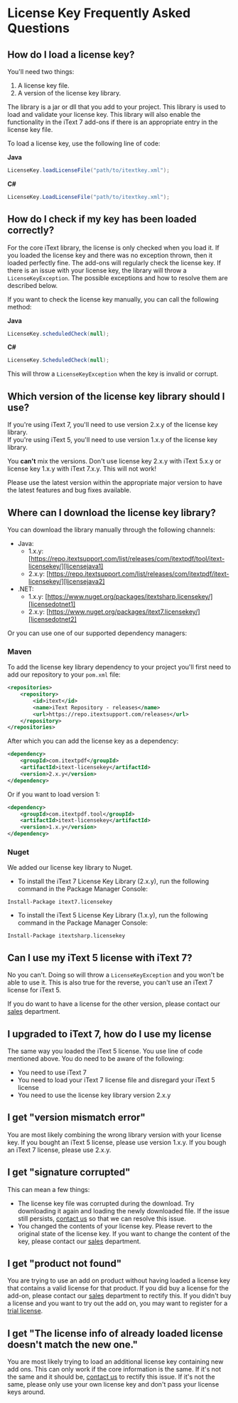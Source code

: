 # License Key Frequently Asked Questions


## How do I load a license key?
You'll need two things:  
1. A license key file.  
2. A version of the license key library. 

The library is a jar or dll that you add to your project. This library is used to load and validate your license key. This library will also enable the functionality in the iText 7 add-ons if there is an appropriate entry in the license key file.

To load a license key, use the following line of code:

**Java**
```Java
LicenseKey.loadLicenseFile("path/to/itextkey.xml");
```

**C#**
```C#
LicenseKey.LoadLicenseFile("path/to/itextkey.xml");
```

## How do I check if my key has been loaded correctly?
For the core iText library, the license is only checked when you load it. If you loaded the license key and there was no exception thrown, then it loaded perfectly fine. The add-ons will regularly check the license key. If there is an issue with your license key, the library will throw a `LicenseKeyException`. The possible exceptions and how to resolve them are described below.

If you want to check the license key manually, you can call the following method:

**Java**
```Java
LicenseKey.scheduledCheck(null);
```

**C#**
```C#
LicenseKey.ScheduledCheck(null);
```

This will throw a `LicenseKeyException` when the key is invalid or corrupt.


## Which version of the license key library should I use?
If you're using iText 7, you'll need to use version 2.x.y of the license key library.  
If you're using iText 5, you'll need to use version 1.x.y of the license key library.

You **can't** mix the versions. Don't use license key 2.x.y with iText 5.x.y or license key 1.x.y with iText 7.x.y. This will not work!

Please use the latest version within the appropriate major version to have the latest features and bug fixes available.


## Where can I download the license key library?
You can download the library manually through the following channels:
- Java: 
  - 1.x.y: [https://repo.itextsupport.com/list/releases/com/itextpdf/tool/itext-licensekey/][licensejava1]
  - 2.x.y: [https://repo.itextsupport.com/list/releases/com/itextpdf/itext-licensekey/][licensejava2]
- .NET:
  - 1.x.y: [https://www.nuget.org/packages/itextsharp.licensekey/][licensedotnet1]
  - 2.x.y: [https://www.nuget.org/packages/itext7.licensekey/][licensedotnet2]
  
Or you can use one of our supported dependency managers:  

### Maven
To add the license key library dependency to your project you'll first need to add our repository to your `pom.xml` file:

```xml
<repositories>
    <repository>
        <id>itext</id>
        <name>iText Repository - releases</name>
        <url>https://repo.itextsupport.com/releases</url>
    </repository>
</repositories>
```

After which you can add the license key as a dependency:

```xml
<dependency>
    <groupId>com.itextpdf</groupId>
    <artifactId>itext-licensekey</artifactId>
    <version>2.x.y</version>
</dependency>
```

Or if you want to load version 1:

```xml
<dependency>
    <groupId>com.itextpdf.tool</groupId>
    <artifactId>itext-licensekey</artifactId>
    <version>1.x.y</version>
</dependency>
```

### Nuget
We added our license key library to Nuget.

- To install the iText 7 License Key Library (2.x.y), run the following command in the Package Manager Console:
```
Install-Package itext7.licensekey
```
- To install the iText 5 License Key Library (1.x.y), run the following command in the Package Manager Console:
```
Install-Package itextsharp.licensekey
```

## Can I use my iText 5 license with iText 7?
No you can't. Doing so will throw a `LicenseKeyException` and you won't be able to use it. This is also true for the reverse, you can't use an iText 7 license for iText 5.

If you do want to have a license for the other version, please contact our [sales][sales] department.


## I upgraded to iText 7, how do I use my license
The same way you loaded the iText 5 license. You use line of code mentioned above. You do need to be aware of the following:
- You need to use iText 7
- You need to load your iText 7 license file and disregard your iText 5 license
- You need to use the license key library version 2.x.y


## I get "version mismatch error"
You are most likely combining the wrong library version with your license key. If you bought an iText 5 license, please use version 1.x.y. If you bough an iText 7 license, please use 2.x.y.


## I get "signature corrupted"
This can mean a few things:
- The license key file was corrupted during the download. Try downloading it again and loading the newly downloaded file. If the issue still persists, [contact us][sales] so that we can resolve this issue.
- You changed the contents of your license key. Please revert to the original state of the license key. If you want to change the content of the key, please contact our [sales][sales] department.


## I get "product not found"
You are trying to use an add on product without having loaded a license key that contains a valid license for that product. If you did buy a license for the add-on, please contact our [sales][sales] department to rectify this. If you didn't buy a license and you want to try out the add on, you may want to register for a [trial license][trial].


## I get "The license info of already loaded license doesn't match the new one."
You are most likely trying to load an additional license key containing new add ons. This can only work if the core information is the same. If it's not the same and it should be, [contact us][sales] to rectify this issue. If it's not the same, please only use your own license key and don't pass your license keys around.

[licensejava1]: https://repo.itextsupport.com/list/releases/com/itextpdf/tool/itext-licensekey/
[licensejava2]: https://repo.itextsupport.com/list/releases/com/itextpdf/itext-licensekey/
[licensedotnet1]: https://www.nuget.org/packages/itextsharp.licensekey/
[licensedotnet2]: https://www.nuget.org/packages/itext7.licensekey/
[sales]: http://itextpdf.com/sales
[trial]: http://pages.itextpdf.com/iText-7-Free-Trial-Landing-Page-1.html